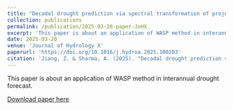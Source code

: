 ```yaml
---
title: "Decadal drought prediction via spectral transformation of projected Sea Surface Temperatures"
collection: publications
permalink: /publication/2025-03-20-paper-JoHX
excerpt: 'This paper is about an application of WASP method in interannual drought forecast.'
date: 2025-03-20
venue: 'Journal of Hydrology X'
paperurl: 'https://doi.org/10.1016/j.hydroa.2025.100203'
citation: 'Jiang, Z. & Sharma, A. (2025). "Decadal drought prediction via spectral transformation of projected Sea Surface Temperatures." <i>Journal of Hydrology X</i>. 100203.'
---
```

This paper is about an application of WASP method in interannual drought forecast.

[Download paper here](http://zejiang-unsw.github.io/files/Jiang-JoHX-2025.pdf)


